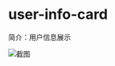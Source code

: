 # user-info-card

简介：用户信息展示

![截图](https://unpkg.com/@icedesign/user-info-card-block/screenshot.png)
